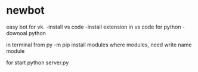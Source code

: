 # newbot
easy bot for vk.
-install vs code
-install extension in vs code for python
-downoal python

in terminal from 
py -m pip install modules
where modules, need write name module

for start python server.py

